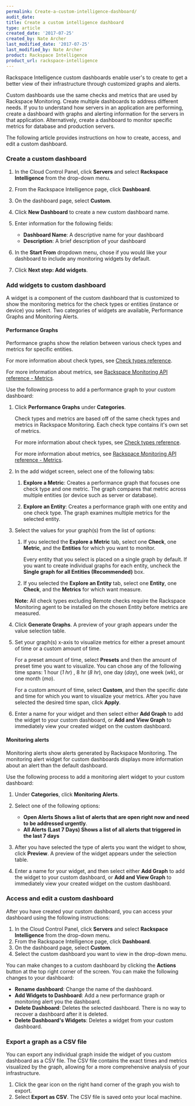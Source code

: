 ```yaml
---
permalink: Create-a-custom-intelligence-dashboard/
audit_date:
title: Create a custom intelligence dashboard
type: article
created_date: '2017-07-25'
created_by: Nate Archer
last_modified_date: '2017-07-25'
last_modified_by: Nate Archer
product: Rackspace Intelligence
product_url: rackspace-intelligence
---
```


Rackspace Intelligence custom dashboards enable user's to create to get a better view of their infrastructure through customized graphs and alerts.

Custom dashboards use the same checks and metrics that are used by Rackspace Monitoring. Create multiple dashboards to address different needs. If you to understand how servers in an application are performing, create a dashboard with graphs and alerting information for the servers in that application. Alternatively, create a dashboard to monitor specific metrics for database and production servers.

The following article provides instructions on how to create, access, and edit a custom dashboard.

### Create a custom dashboard

1. In the Cloud Control Panel, click **Servers** and select **Rackspace Intelligence** from the drop-down menu.
2. From the Rackspace Intelligence page, click **Dashboard**.
3. On the dashboard page, select **Custom**.
4. Click **New Dashboard** to create a new custom dashboard name.
5. Enter information for the following fields:

   - **Dashboard Name**: A descriptive name for your dashboard
   - **Description**: A brief description of your dashboard

6. In the **Start From** dropdown menu, chose if you would like your dashboard to include any monitoring widgets by default.
7. Click **Next step: Add widgets**.

### Add widgets to custom dashboard

A widget is a component of the custom dashboard that is customized to show the monitoring metrics for the check types or entities (instance or device) you select. Two categories of widgets are available, Performance Graphs and Monitoring Alerts.

#### Performance Graphs

Performance graphs show the relation between various check types and metrics for specific entities.

For more information about check types, see [Check types reference](https://developer.rackspace.com/docs/rackspace-monitoring/v1/tech-ref-info/check-type-reference/).

For more information about metrics, see [Rackspace Monitoring API reference - Metrics](https://developer.rackspace.com/docs/rackspace-monitoring/v1/api-reference/metrics-operations/).

Use the following process to add a performance graph to your custom dashboard:

1. Click **Performance Graphs** under **Categories**.

    Check types and metrics are based off of the same check types and metrics in Rackspace Monitoring. Each check type contains it's own set of metrics.

    For more information about check types, see [Check types reference](https://developer.rackspace.com/docs/rackspace-monitoring/v1/tech-ref-info/check-type-reference/).

    For more information about metrics, see [Rackspace Monitoring API reference - Metrics](https://developer.rackspace.com/docs/rackspace-monitoring/v1/api-reference/metrics-operations/).

2. In the add widget screen, select one of the following tabs:

   1. **Explore a Metric**: Creates a performance graph that focuses one check type and one metric. The graph compares that metric across multiple entities (or device such as server or database).

   2. **Explore an Entity**: Creates a performance graph with one entity and one check type. The graph examines multiple metrics for the selected entity.

3. Select the values for your graph(s) from the list of options:

   1. If you selected the **Explore a Metric** tab, select one **Check**, one **Metric**, and the **Entities** for which you want to monitor.

       Every entity that you select is placed on a single graph by default. If you want to create individual graphs for each entity, uncheck the **Single graph for all Entities (Recommended)** box.

   2. If you selected the **Explore an Entity** tab, select one **Entity**, one **Check**, and the **Metrics** for which want measure.

   **Note:** All check types excluding Remote checks require the Rackspace Monitoring agent to be installed on the chosen Entity before metrics are measured.

4. Click **Generate Graphs**. A preview of your graph appears under the value selection table.

5. Set your graph(s) x-axis to visualize metrics for either a preset amount of time or a custom amount of time.

   For a preset amount of time, select **Presets** and then the amount of preset time you want to visualize. You can chose any of the following time spans: 1 hour (*1 hr*) , 8 hr (*8 hr*), one day (*day*), one week (*wk*), or one month (*mo*).

   For a custom amount of time, select **Custom**, and then the specific date and time for which you want to visualize your metrics. After you have selected the desired time span, click **Apply**.

6. Enter a name for your widget and then select either **Add Graph** to add the widget to your custom dashboard, or **Add and View Graph** to immediately view your created widget on the custom dashboard.

#### Monitoring alerts

Monitoring alerts show alerts generated by Rackspace Monitoring. The monitoring alert widget for custom dashboards displays more information about an alert than the default dashboard.

Use the following process to add a monitoring alert widget to your custom dashboard:

1. Under **Categories**, click **Monitoring Alerts**.
2. Select one of the following options:

   - **Open Alerts Shows a list of alerts that are open right now and need to be addressed urgently**.
   - **All Alerts (Last 7 Days) Shows a list of all alerts that triggered in the last 7 days**

3. After you have selected the type of alerts you want the widget to show, click **Preview**. A preview of the widget appears under the selection table.

4. Enter a name for your widget, and then select either **Add Graph** to add the widget to your custom dashboard, or **Add and View Graph** to immediately view your created widget on the custom dashboard.

### Access and edit a custom dashboard

After you have created your custom dashboard, you can access your dashboard using the following instructions:

1. In the Cloud Control Panel, click **Servers** and select **Rackspace Intelligence** from the drop-down menu.
2. From the Rackspace Intelligence page, click **Dashboard**.
3. On the dashboard page, select **Custom**.
4. Select the custom dashboard you want to view in the drop-down menu.

You can make changes to a custom dashboard by clicking the **Actions** button at the top right corner of the screen. You can make the following changes to your dashboard:

- **Rename dashboard**: Change the name of the dashboard.
- **Add Widgets to Dashboard**: Add a new performance graph or monitoring alert you the dashboard.
- **Delete Dashboard**: Deletes the selected dashboard. There is no way to recover a dashboard after it is deleted.
- **Delete Dashboard's Widgets**: Deletes a widget from your custom dashboard.

### Export a graph as a CSV file

You can export any individual graph inside the widget of you custom dashboard as a CSV file. The CSV file contains the exact times and metrics visualized by the graph, allowing for a more comprehensive analysis of your infrastructure.

1. Click the gear icon on the right hand corner of the graph you wish to export.
2. Select **Export as CSV**. The CSV file is saved onto your local machine.
